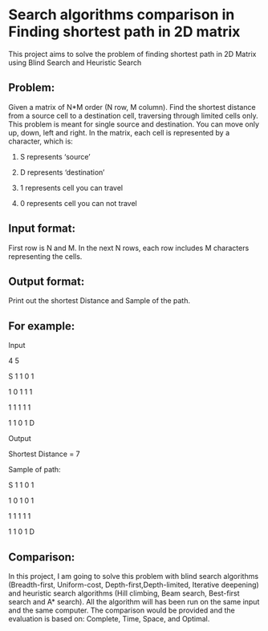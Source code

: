 # Search algorithms comparison in Finding shortest path in 2D matrix
This project aims to solve the problem of finding shortest path in 2D Matrix using Blind Search and Heuristic Search


## Problem: 
Given a matrix of N*M order (N row, M column). Find the shortest distance from a source cell to a destination cell, traversing through limited cells only. This problem is meant for single source and destination. You can move only up, down, left and right. In the matrix, each cell is represented by a character, which is:

1. S represents ‘source’

2. D represents ‘destination’

3. 1 represents cell you can travel

4. 0 represents cell you can not travel

## Input format: 
First row is N and M. In the next N rows, each row includes M characters representing the cells.  

## Output format: 
Print out the shortest Distance and Sample of the path.

## For example:
Input

4 5

S 1 1 0 1

1 0 1 1 1

1 1 1 1 1

1 1 0 1 D

Output

Shortest Distance = 7

Sample of path:

S 1 1 0 1

1 0 1 0 1

1 1 1 1 1

1 1 0 1 D

## Comparison: 
In this project, I am going to solve this problem with blind search algorithms (Breadth-first, Uniform-cost, Depth-first,Depth-limited, Iterative deepening)  and heuristic search algorithms (Hill climbing, Beam search, Best-first search and A* search). All the algorithm will has been run on the same input and the same computer. The comparison would be provided and the evaluation is based on: Complete, Time, Space, and Optimal.

